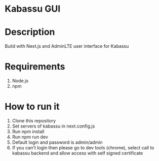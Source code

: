 # Kabassu GUI


# Description
Build with Next.js and AdminLTE user interface for Kabassu

# Requirements

1. Node.js
2. npm

# How to run it

1. Clone this repository
2. Set servers of kabassu in next.config.js
3. Run npm install
4. Run npm run dev
5. Default login and password is admin/admin
6. If you can't login then please go to dev tools (chrome), select call to kabassu backend and allow access with self signed certificate

